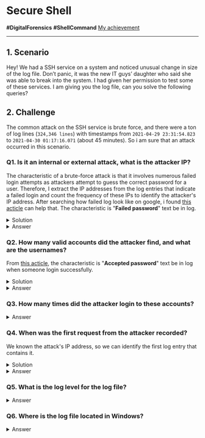 # Secure Shell
__**#DigitalForensics**__ __**#ShellCommand**__ 
[My achievement](https://blueteamlabs.online/achievement/share/challenge/68894/17)

---

## 1. Scenario
Hey! We had a SSH service on a system and noticed unusual change in size of the log file. Don’t panic, it was the new IT guys’ daughter who said she was able to break into the system. I had given her permission to test some of these services. I am giving you the log file, can you solve the following queries?

## 2. Challenge
The common attack on the SSH service is brute force, and there were a ton of log lines (`324,346 lines`) with timestamps from `2021-04-29 23:31:54.823` to `2021-04-30 01:17:16.071` (about 45 minutes). So i am sure that an attack occurred in this scenario.

### Q1. Is it an internal or external attack, what is the attacker IP?

The characteristic of a brute-force attack is that it involves numerous failed login attempts as attackers attempt to guess the correct password for a user. Therefore, I extract the IP addresses from the log entries that indicate a failed login and count the frequency of these IPs to identify the attacker's IP address. After searching how failed log look like on google, i found [this acticle](https://www.tecmint.com/find-failed-ssh-login-attempts-in-linux/) can help that. The characteristic is "**Failed password**" text be in log.

<details>
<summary>Solution</summary>

I will collect all log entries containing the text "**Failed password**", extract the IP addresses from them, and count the frequency of occurrence to determine the attacker's IP address.

The `grep` command will get log entries containing the text. The `awk` command will extract IP from result of `grep`. The `sort` and `uniq` command will count the frequency of IPs.

```shell
cat sshlog.log | grep 'Failed password' | awk '{ print $11 }' | sort | uniq -c | sort -n 
```
</details>

<details>
<summary>Answer</summary>

I found **5019** failure entries of `192.168.1.17`, which is local address. Therefore, it would be an internal attack.

```shell
internal:192.168.1.17
```
</details>

### Q2. How many valid accounts did the attacker find, and what are the usernames?

From [this acticle](https://serverfault.com/questions/1047754/where-can-i-view-successful-logon-attempts-for-sshd), the characteristic is "**Accepted password**" text be in log when someone login successfully.

<details>
<summary>Solution</summary>

When I used this command below to collect logs, **only one account** could be logged successfully with 2 log lines.
![alt text](./imgs/img1.png)

```shell
cat sshlog.log | grep 'Accepted password'
```
</details>

<details>
<summary>Answer</summary>

```shell
1:sophia
```
</details>


### Q3. How many times did the attacker login to these accounts?

<details>
<summary>Answer</summary>
From the results shown in the image from the previous question, there was only twice.

```shell
2
```
</details>


### Q4. When was the first request from the attacker recorded? 

We known the attack's IP address,  so we can identify the first log entry that contains it.

<details>
<summary>Solution</summary>

![alt text](./imgs/img2.png)
```shell
cat sshlog.log | grep '192.168.1.17' | head -n 1
```
</details>

<details>
<summary>Answer</summary>

```shell
2021-04-29 23:52:25.989
```
</details>

### Q5. What is the log level for the log file?

<details>
<summary>Answer</summary>

I noticed that the keyword **debug** appeared in a lot of log entries. Therefore, It must be current logging level.
![alt text](image.png)

```shell
DEBUG
```
</details>


### Q6. Where is the log file located in Windows?

<details>
<summary>Answer</summary>


```shell
C:\ProgramData\ssh\logs\ssh.log
```
</details>
